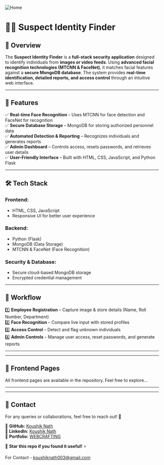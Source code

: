 
![Home](https://github.com/user-attachments/assets/7b6e30dd-bb30-4edd-b2a8-b61ca4127fe7)

# 🕵️‍♂️ Suspect Identity Finder

## 🚀 Overview
The **Suspect Identity Finder** is a **full-stack security application** designed to identify individuals from **images or video feeds**. Using **advanced facial recognition technologies (MTCNN & FaceNet)**, it matches facial features against a **secure MongoDB database**. The system provides **real-time identification, detailed reports, and access control** through an intuitive web interface.

---

## 🎯 Features
✅ **Real-time Face Recognition** – Uses MTCNN for face detection and FaceNet for recognition  
✅ **Secure Database Storage** – MongoDB for storing authorized personnel data  
✅ **Automated Detection & Reporting** – Recognizes individuals and generates reports  
✅ **Admin Dashboard** – Controls access, resets passwords, and retrieves user details  
✅ **User-Friendly Interface** – Built with HTML, CSS, JavaScript, and Python Flask  

---

## 🛠️ Tech Stack
### **Frontend:**
- HTML, CSS, JavaScript
- Responsive UI for better user experience

### **Backend:**
- Python (Flask)
- MongoDB (Data Storage)
- MTCNN & FaceNet (Face Recognition)

### **Security & Database:**
- Secure cloud-based MongoDB storage
- Encrypted credential management

---

## 📸 Workflow
1️⃣ **Employee Registration** – Capture image & store details (Name, Roll Number, Department)  
2️⃣ **Face Recognition** – Compare live input with stored profiles  
3️⃣ **Access Control** – Detect and flag unknown individuals  
4️⃣ **Admin Controls** – Manage user access, reset passwords, and generate reports  

---

---

## 🔗 Frontend Pages
All frontend pages are available in the repository. Feel free to explore...

---

---

## 📧 Contact
For any queries or collaborations, feel free to reach out! 🚀

🔹 **GitHub:** [Koushik Nath](https://github.com/KNnath)  
🔹 **LinkedIn:** [Koushik Nath](https://www.linkedin.com/in/1koushiknath/)  
🔹 **Portfolio:** [WEBCRAFTING](https://webcrafting.infy.uk/)

🌟 **Star this repo if you found it useful!** ⭐

For Contact - koushiknath003@gmail.com

